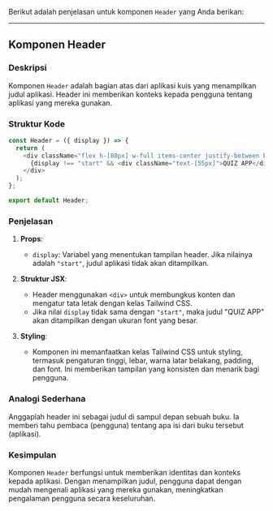 Berikut adalah penjelasan untuk komponen `Header` yang Anda berikan:

---

## Komponen Header

### Deskripsi

Komponen `Header` adalah bagian atas dari aplikasi kuis yang menampilkan judul aplikasi. Header ini memberikan konteks kepada pengguna tentang aplikasi yang mereka gunakan.

### Struktur Kode

```javascript
const Header = ({ display }) => {
  return (
    <div className="flex h-[80px] w-full items-center justify-between bg-[#435B66] px-[73px] py-[9px] font-aclonica text-english-lavender">
      {display !== "start" && <div className="text-[55px]">QUIZ APP</div>}
    </div>
  );
};

export default Header;
```

### Penjelasan

1. **Props**:

   - `display`: Variabel yang menentukan tampilan header. Jika nilainya adalah `"start"`, judul aplikasi tidak akan ditampilkan.

2. **Struktur JSX**:

   - Header menggunakan `<div>` untuk membungkus konten dan mengatur tata letak dengan kelas Tailwind CSS.
   - Jika nilai `display` tidak sama dengan `"start"`, maka judul "QUIZ APP" akan ditampilkan dengan ukuran font yang besar.

3. **Styling**:
   - Komponen ini memanfaatkan kelas Tailwind CSS untuk styling, termasuk pengaturan tinggi, lebar, warna latar belakang, padding, dan font. Ini memberikan tampilan yang konsisten dan menarik bagi pengguna.

### Analogi Sederhana

Anggaplah header ini sebagai judul di sampul depan sebuah buku. Ia memberi tahu pembaca (pengguna) tentang apa isi dari buku tersebut (aplikasi).

### Kesimpulan

Komponen `Header` berfungsi untuk memberikan identitas dan konteks kepada aplikasi. Dengan menampilkan judul, pengguna dapat dengan mudah mengenali aplikasi yang mereka gunakan, meningkatkan pengalaman pengguna secara keseluruhan.
